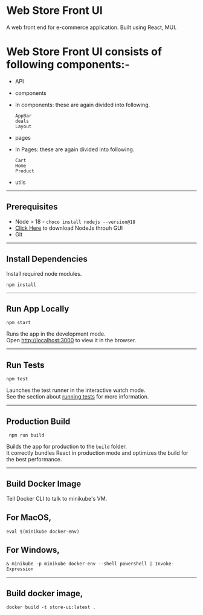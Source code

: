 # Web Store Front UI
A web front end for e-commerce application. Built using React, MUI.

# Web Store Front UI consists of following components:-
- API
- components
- In components: these are again divided into following.
 
  ```  
  AppBar
  deals
  Layout
- pages
- In Pages: these are again divided into following.
 
  ```  
  Cart
  Home
  Product
- utils

---
## Prerequisites
- Node > 18 - ```choco install nodejs --version@18```
- [Click Here](https://nodejs.org/en/download/) to download NodeJs throuh GUI
- Git
***
## Install Dependencies
Install required node modules.

```
npm install
```
___
## Run App Locally

```
npm start
```

Runs the app in the development mode.\
Open [http://localhost:3000](http://localhost:3000) to view it in the browser.

___
## Run Tests
```
npm test
```
Launches the test runner in the interactive watch mode.\
See the section about [running tests](https://facebook.github.io/create-react-app/docs/running-tests) for more information.
***
## Production Build
 ```
  npm run build
 ```

Builds the app for production to the `build` folder.\
It correctly bundles React in production mode and optimizes the build for the best performance.
***
## Build Docker Image

Tell Docker CLI to talk to minikube's VM.

## For MacOS,
```
eval $(minikube docker-env)
```

## For Windows,

```
& minikube -p minikube docker-env --shell powershell | Invoke-Expression
```
***
## Build docker image,
```
docker build -t store-ui:latest .
```


